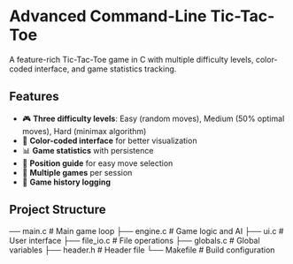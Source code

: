 # Advanced Command-Line Tic-Tac-Toe

A feature-rich Tic-Tac-Toe game in C with multiple difficulty levels, color-coded interface, and game statistics tracking.

## Features
- 🎮 **Three difficulty levels**: Easy (random moves), Medium (50% optimal moves), Hard (minimax algorithm)
- 🎨 **Color-coded interface** for better visualization
- 📊 **Game statistics** with persistence
- 🎯 **Position guide** for easy move selection
- 🔄 **Multiple games** per session
- 📝 **Game history logging**

## Project Structure
── main.c # Main game loop
├── engine.c # Game logic and AI
├── ui.c # User interface
├── file_io.c # File operations
├── globals.c # Global variables
├── header.h # Header file
└── Makefile # Build configuration
